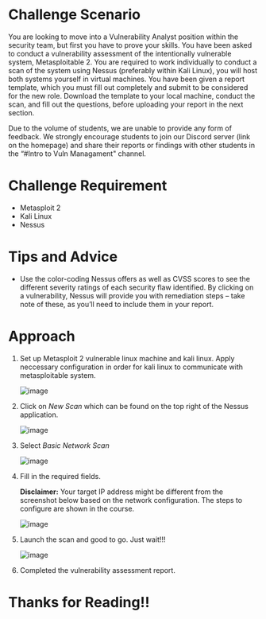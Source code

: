 # Challenge Scenario
You are looking to move into a Vulnerability Analyst position within the security team, but first you have to prove your skills. You have been asked to conduct a vulnerability assessment of the intentionally vulnerable system, Metasploitable 2. You are required to work individually to conduct a scan of the system using Nessus (preferably within Kali Linux), you will host both systems yourself in virtual machines. You have been given a report template, which you must fill out completely and submit to be considered for the new role. Download the template to your local machine, conduct the scan, and fill out the questions, before uploading your report in the next section.

Due to the volume of students, we are unable to provide any form of feedback. We strongly encourage students to join our Discord server (link on the homepage) and share their reports or findings with other students in the “#Intro to Vuln Managament" channel.

# Challenge Requirement
- Metasploit 2
- Kali Linux
- Nessus

# Tips and Advice
- Use the color-coding Nessus offers as well as CVSS scores to see the different severity ratings of each security flaw identified. By clicking on a vulnerability, Nessus will provide you with remediation steps – take note of these, as you’ll need to include them in your report.

# Approach 
1. Set up Metasploit 2 vulnerable linux machine and kali linux. Apply neccessary configuration in order for kali linux to communicate with metasploitable system.
   
   ![image](https://github.com/ZuanAce/Security_BlueTeam_Challenge/assets/147037911/4631fe38-70c4-436a-82ac-bd9e4dd26166)

3. Click on *New Scan* which can be found on the top right of the Nessus application.
   
   ![image](https://github.com/ZuanAce/Security_BlueTeam_Challenge/assets/147037911/7683234b-c377-48d6-8d4f-48e844d67273)

4. Select *Basic Network Scan*

   ![image](https://github.com/ZuanAce/Security_BlueTeam_Challenge/assets/147037911/e43f76aa-9b02-4d82-bd1a-16bf968e5883)

5. Fill in the required fields.
   
   **Disclaimer:** Your target IP address might be different from the screenshot below based on the network configuration. The steps to configure are shown in the course.

   ![image](https://github.com/ZuanAce/Security_BlueTeam_Challenge/assets/147037911/8c7f2442-d693-4f7c-98f1-4b9b49f40c2b)
   
6. Launch the scan and good to go. Just wait!!!
   
   ![image](https://github.com/ZuanAce/Security_BlueTeam_Challenge/assets/147037911/75a11bfa-f173-432a-9b9c-2b7cc1ac3f54)

7. Completed the vulnerability assessment report.

# Thanks for Reading!!
